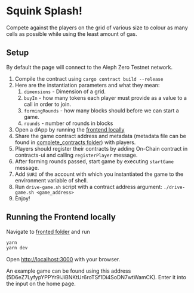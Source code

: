 # Squink Splash!

Compete against the players on the grid of various size to colour as many cells as possible 
while using the least amount of gas.

## Setup

By default the page will connect to the Aleph Zero Testnet network. 

1. Compile the contract using `cargo contract build --release`
2. Here are the instantiation parameters and what they mean:
   1. `dimensions` - Dimension of a grid.
   2. `buyIn` - how many tokens each player must provide as a value to a call in order to join.
   3. `formingRounds` - how many blocks should before we can start a game.
   4. `rounds` - number of rounds in blocks
3. Open a dApp by running the [frontend locally](README.md#running-the-frontend-locally)
4. Share the game contract address and metadata 
(metadata file can be found in [complete_contracts folder](/complete_contracts/)) with players.
5. Players should register their contracts by adding On-Chain contract in contracts-ui and calling `registerPlayer` message.
6. After forming rounds passed, start game by executing `startGame` message.
7. Add `SURI` of the account with which you instantiated the game to the environment variable of shell.
8. Run `drive-game.sh` script with a contract address argument: `./drive-game.sh <game_address>`
9. Enjoy!

## Running the Frontend locally

Navigate to [fronted folder](/game/frontend/) and run

```bash
yarn
yarn dev
```

Open [http://localhost:3000](http://localhost:3000) with your browser.

An example game can be found using this address (5D6eZ7LyfypYPPYr9iJiBNKtUr6roTSf1Di4SoDN7wtWamCK). 
Enter it into the input on the home page.

